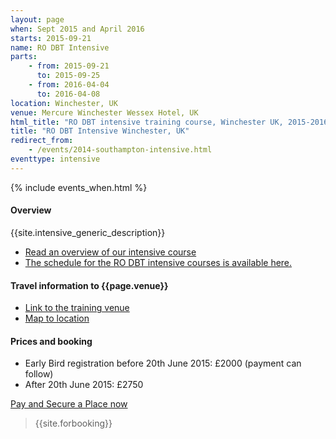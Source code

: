```yaml
---
layout: page
when: Sept 2015 and April 2016
starts: 2015-09-21
name: RO DBT Intensive
parts:
    - from: 2015-09-21
      to: 2015-09-25
    - from: 2016-04-04
      to: 2016-04-08
location: Winchester, UK
venue: Mercure Winchester Wessex Hotel, UK
html_title: "RO DBT intensive training course, Winchester UK, 2015-2016"
title: "RO DBT Intensive Winchester, UK"
redirect_from:
    - /events/2014-southampton-intensive.html
eventtype: intensive
---
```



{% include events_when.html %}


#### Overview

{{site.intensive_generic_description}}

- [Read an overview of our intensive course](/training/intensive.html)
- [The schedule for the RO DBT intensive courses is available here.](/training/intensive/timetable.html)



#### Travel information to {{page.venue}}
- [Link to the training venue](http://www.mercure.com/gb/hotel-6619-mercure-winchester-wessex-hotel/index.shtml)
- [Map to location](http://www.mercure.com/gb/hotel-6619-mercure-winchester-wessex-hotel/location.shtml#)

#### Prices and booking

- Early Bird registration before 20th June 2015: £2000 (payment can follow)
- After 20th June 2015: £2750

<a href="http://ww8.aitsafe.com/cf/add.cfm?userid=A5341507&product=Winchester%Intensive%Training%September%2015&price=2750&currency=4"> Pay and Secure a Place now </a>



> {{site.forbooking}}

